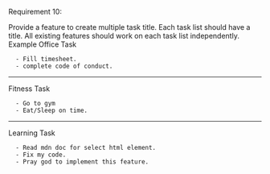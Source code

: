 Requirement 10:

Provide a feature to create multiple task title. Each task list should have a title. All existing features should work on each task list independently.
Example
Office Task

      - Fill timesheet.
      - complete code of conduct.

---

Fitness Task

      - Go to gym
      - Eat/Sleep on time.

---

Learning Task

      - Read mdn doc for select html element.
      - Fix my code.
      - Pray god to implement this feature.
